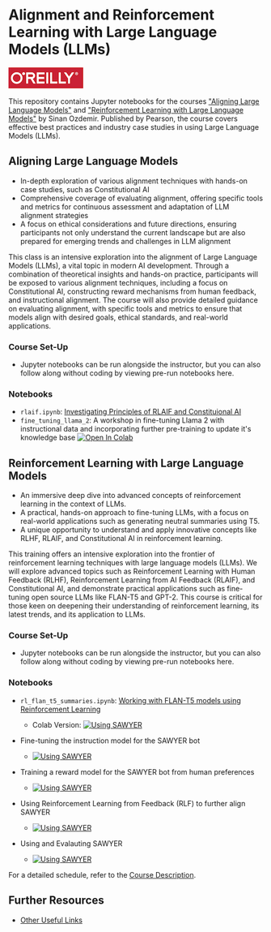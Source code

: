 # Alignment and Reinforcement Learning with Large Language Models (LLMs)


![O'Reilly](images/oreilly.png)


This repository contains Jupyter notebooks for the courses ["Aligning Large Language Models"](https://www.oreilly.com/live-events/aligning-large-language-models/0636920098043/0636920098042/) and ["Reinforcement Learning with Large Language Models"](https://learning.oreilly.com/live-events/llms-from-prototypes-to-production/0636920095639/) by Sinan Ozdemir. Published by Pearson, the course covers effective best practices and industry case studies in using Large Language Models (LLMs).

## Aligning Large Language Models

- In-depth exploration of various alignment techniques with hands-on case studies, such as Constitutional AI
- Comprehensive coverage of evaluating alignment, offering specific tools and metrics for continuous assessment and adaptation of LLM alignment strategies
- A focus on ethical considerations and future directions, ensuring participants not only understand the current landscape but are also prepared for emerging trends and challenges in LLM alignment

This class is an intensive exploration into the alignment of Large Language Models (LLMs), a vital topic in modern AI development. Through a combination of theoretical insights and hands-on practice, participants will be exposed to various alignment techniques, including a focus on Constitutional AI, constructing reward mechanisms from human feedback, and instructional alignment. The course will also provide detailed guidance on evaluating alignment, with specific tools and metrics to ensure that models align with desired goals, ethical standards, and real-world applications.

### Course Set-Up

- Jupyter notebooks can be run alongside the instructor, but you can also follow along without coding by viewing pre-run notebooks here.

### Notebooks

- `rlaif.ipynb`: [Investigating Principles of RLAIF and Constituional AI](notebooks/rlaif.ipynb)
- `fine_tuning_llama_2`: A workshop in fine-tuning Llama 2 with instructional data and incorporating further pre-training to update it's knowledge base
[![Open In Colab](https://colab.research.google.com/assets/colab-badge.svg)](https://colab.research.google.com/drive/1xKmvmZisN-QoNzm4JXnJ4VEWvp1GfLCq?usp=sharing)

## Reinforcement Learning with Large Language Models


- An immersive deep dive into advanced concepts of reinforcement learning in the context of LLMs.
- A practical, hands-on approach to fine-tuning LLMs, with a focus on real-world applications such as generating neutral summaries using T5.
- A unique opportunity to understand and apply innovative concepts like RLHF, RLAIF, and Constitutional AI in reinforcement learning.

This training offers an intensive exploration into the frontier of reinforcement learning techniques with large language models (LLMs). We will explore advanced topics such as Reinforcement Learning with Human Feedback (RLHF), Reinforcement Learning from AI Feedback (RLAIF), and Constitutional AI, and demonstrate practical applications such as fine-tuning open source LLMs like FLAN-T5 and GPT-2. This course is critical for those keen on deepening their understanding of reinforcement learning, its latest trends, and its application to LLMs.

### Course Set-Up

- Jupyter notebooks can be run alongside the instructor, but you can also follow along without coding by viewing pre-run notebooks here.

### Notebooks

- `rl_flan_t5_summaries.ipynb`: [Working with FLAN-T5 models using Reinforcement Learning](notebooks/rl_flan_t5_summaries.ipynb)
	- Colab Version: [![Using SAWYER](https://colab.research.google.com/assets/colab-badge.svg)](https://colab.research.google.com/drive/1wG8lv6drn872HNZHrT7V9kl6JIF1SXpr?usp=sharing)

- Fine-tuning the instruction model for the SAWYER bot
	- [![Using SAWYER](https://colab.research.google.com/assets/colab-badge.svg)](https://colab.research.google.com/drive/1gN7jsUFQTPAj5uFrq06HcSLQSZzT7hZz?usp=sharing) 

- Training a reward model for the SAWYER bot from human preferences
	- [![Using SAWYER](https://colab.research.google.com/assets/colab-badge.svg)](https://colab.research.google.com/drive/1bVjTzOjXCOM8J6tzgt3LK-D0K-yGWzyI?usp=sharing) 

- Using Reinforcement Learning from Feedback (RLF) to further align SAWYER
	- [![Using SAWYER](https://colab.research.google.com/assets/colab-badge.svg)](https://colab.research.google.com/drive/1QR_Xf1GsOyChYzReg_JHxsBTrMZ0Vwz6?usp=sharing) 

- Using and Evalauting SAWYER
	- [![Using SAWYER](https://colab.research.google.com/assets/colab-badge.svg)](https://colab.research.google.com/drive/1xUrIbqyKoEjxNyjNI6iuYuSNMyksypEO?usp=sharing)


For a detailed schedule, refer to the [Course Description](#description).

## Further Resources

- [Other Useful Links](https://learning.oreilly.com/playlists/2953f6c7-0e13-49ac-88e2-b951e11388de/)
